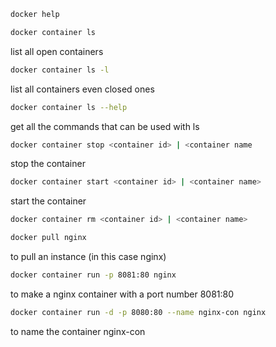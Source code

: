 ```bash
docker help
```

```bash
docker container ls
```
list all open containers

```bash
docker container ls -l
```
list all containers even closed ones

```bash
docker container ls --help
```
get all the commands that can be used with ls

```bash
docker container stop <container id> | <container name
```
stop the container

```bash
docker container start <container id> | <container name>
```
start the container

```bash
docker container rm <container id> | <container name>
```

```bash
docker pull nginx
```
to pull an instance (in this case nginx)

```bash
docker container run -p 8081:80 nginx
```
to make a nginx container with a port number 8081:80

```bash
docker container run -d -p 8080:80 --name nginx-con nginx
```
to name the container nginx-con

